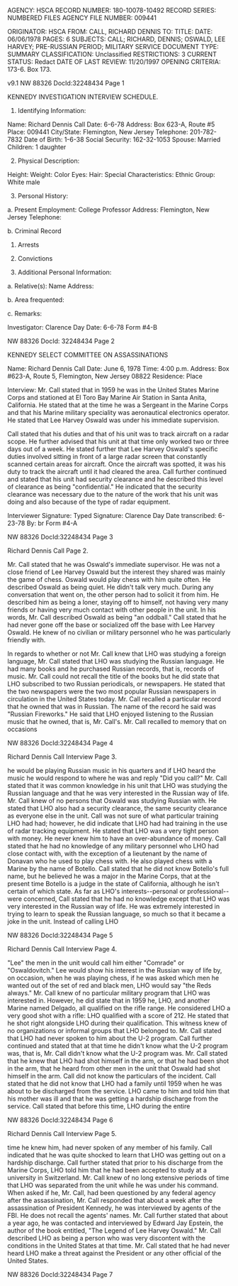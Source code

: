 AGENCY: HSCA
RECORD NUMBER: 180-10078-10492
RECORD SERIES: NUMBERED FILES
AGENCY FILE NUMBER: 009441

ORIGINATOR: HSCA
FROM: CALL, RICHARD DENNIS
TO:
TITLE:
DATE: 06/06/1978
PAGES: 6
SUBJECTS: CALL; RICHARD, DENNIS; OSWALD, LEE HARVEY; PRE-RUSSIAN PERIOD; MILITARY SERVICE
DOCUMENT TYPE: SUMMARY
CLASSIFICATION: Unclassified
RESTRICTIONS: 3
CURRENT STATUS: Redact
DATE OF LAST REVIEW: 11/20/1997
OPENING CRITERIA: 173-6. Box 173.

v9.1
NW 88326 DocId:32248434 Page 1

KENNEDY
INVESTIGATION INTERVIEW SCHEDULE.

1. Identifying Information:

Name: Richard Dennis Call Date: 6-6-78
Address: Box 623-A, Route #5
Place: 009441
City/State: Flemington, New Jersey
Telephone: 201-782-7832
Date of Birth: 1-6-38
Social Security: 162-32-1053 Spouse: Married
Children: 1 daughter

2. Physical Description:

Height: Weight:
Color Eyes: Hair:
Special Characteristics:
Ethnic Group: White male

3. Personal History:

a. Present Employment: College Professor
Address: Flemington, New Jersey
Telephone:

b. Criminal Record
1. Arrests
2. Convictions

4. Additional Personal Information:

a. Relative(s): Name
Address:

b. Area frequented:

c. Remarks:

Investigator: Clarence Day
Date: 6-6-78
Form #4-B

NW 88326 DocId: 32248434 Page 2

KENNEDY
SELECT COMMITTEE ON ASSASSINATIONS

Name: Richard Dennis Call Date: June 6, 1978 Time: 4:00 p.m.
Address: Box #623-A, Route 5, Flemington, New Jersey 08822 Residence: Place

Interview: Mr. Call stated that in 1959 he was in the United States Marine Corps and stationed at El Toro Bay Marine Air Station in Santa Anita, California. He stated that at the time he was a Sergeant in the Marine Corps and that his Marine military speciality was aeronautical electronics operator. He stated that Lee Harvey Oswald was under his immediate supervision.

Call stated that his duties and that of his unit was to track aircraft on a radar scope. He further advised that his unit at that time only worked two or three days out of a week. He stated further that Lee Harvey Oswald's specific duties involved sitting in front of a large radar screen that constantly scanned certain areas for aircraft. Once the aircraft was spotted, it was his duty to track the aircraft until it had cleared the area. Call further continued and stated that his unit had security clearance and he described this level of clearance as being "confidential." He indicated that the security clearance was necessary due to the nature of the work that his unit was doing and also because of the type of radar equipment.

Interviewer Signature:
Typed Signature: Clarence Day
Date transcribed: 6-23-78
By: br
Form #4-A

NW 88326 DocId:32248434 Page 3

Richard Dennis Call
Page 2.

Mr. Call stated that he was Oswald's immediate supervisor. He was not a close friend of Lee Harvey Oswald but the interest they shared was mainly the game of chess. Oswald would play chess with him quite often. He described Oswald as being quiet. He didn't talk very much. During any conversation that went on, the other person had to solicit it from him. He described him as being a loner, staying off to himself, not having very many friends or having very much contact with other people in the unit. In his words, Mr. Call described Oswald as being "an oddball." Call stated that he had never gone off the base or socialized off the base with Lee Harvey Oswald. He knew of no civilian or military personnel who he was particularly friendly with.

In regards to whether or not Mr. Call knew that LHO was studying a foreign language, Mr. Call stated that LHO was studying the Russian language. He had many books and he purchased Russian records, that is, records of music. Mr. Call could not recall the title of the books but he did state that LHO subscribed to two Russian periodicals, or newspapers. He stated that the two newspapers were the two most popular Russian newspapers in circulation in the United States today. Mr. Call recalled a particular record that he owned that was in Russian. The name of the record he said was "Russian Fireworks." He said that LHO enjoyed listening to the Russian music that he owned, that is, Mr. Call's. Mr. Call recalled to memory that on occasions

NW 88326 DocId:32248434 Page 4

Richard Dennis Call Interview
Page 3.

he would be playing Russian music in his quarters and if LHO heard the music he would respond to where he was and reply "Did you call?" Mr. Call stated that it was common knowledge in his unit that LHO was studying the Russian language and that he was very interested in the Russian way of life. Mr. Call knew of no persons that Oswald was studying Russian with. He stated that LHO also had a security clearance, the same security clearance as everyone else in the unit. Call was not sure of what particular training LHO had had; however, he did indicate that LHO had had training in the use of radar tracking equipment. He stated that LHO was a very tight person with money. He never knew him to have an over-abundance of money. Call stated that he had no knowledge of any military personnel who LHO had close contact with, with the exception of a lieutenant by the name of Donavan who he used to play chess with. He also played chess with a Marine by the name of Botello. Call stated that he did not know Botello's full name, but he believed he was a major in the Marine Corps, that at the present time Botello is a judge in the state of California, although he isn't certain of which state. As far as LHO's interests--personal or professional--were concerned, Call stated that he had no knowledge except that LHO was very interested in the Russian way of life. He was extremely interested in trying to learn to speak the Russian language, so much so that it became a joke in the unit. Instead of calling LHO

NW 88326 DocId:32248434 Page 5

Richard Dennis Call Interview
Page 4.

"Lee" the men in the unit would call him either "Comrade" or "Oswaldovitch." Lee would show his interest in the Russian way of life by, on occasion, when he was playing chess, if he was asked which men he wanted out of the set of red and black men, LHO would say "the Reds always." Mr. Call knew of no particular military program that LHO was interested in. However, he did state that in 1959 he, LHO, and another Marine named Delgado, all qualified on the rifle range. He considered LHO a very good shot with a rifle: LHO qualified with a score of 212. He stated that he shot right alongside LHO during their qualification. This witness knew of no organizations or informal groups that LHO belonged to. Mr. Call stated that LHO had never spoken to him about the U-2 program. Call further continued and stated that at that time he didn't know what the U-2 program was, that is, Mr. Call didn't know what the U-2 program was. Mr. Call stated that he knew that LHO had shot himself in the arm, or that he had been shot in the arm, that he heard from other men in the unit that Oswald had shot himself in the arm. Call did not know the particulars of the incident. Call stated that he did not know that LHO had a family until 1959 when he was about to be discharged from the service. LHO came to him and told him that his mother was ill and that he was getting a hardship discharge from the service. Call stated that before this time, LHO during the entire

NW 88326 DocId:32248434 Page 6

Richard Dennis Call Interview
Page 5.

time he knew him, had never spoken of any member of his family. Call indicated that he was quite shocked to learn that LHO was getting out on a hardship discharge. Call further stated that prior to his discharge from the Marine Corps, LHO told him that he had been accepted to study at a university in Switzerland. Mr. Call knew of no long extensive periods of time that LHO was separated from the unit while he was under his command. When asked if he, Mr. Call, had been questioned by any federal agency after the assassination, Mr. Call responded that about a week after the assassination of President Kennedy, he was interviewed by agents of the FBI. He does not recall the agents' names. Mr. Call further stated that about a year ago, he was contacted and interviewed by Edward Jay Epstein, the author of the book entitled, "The Legend of Lee Harvey Oswald." Mr. Call described LHO as being a person who was very discontent with the conditions in the United States at that time. Mr. Call stated that he had never heard LHO make a threat against the President or any other official of the United States.

NW 88326 DocId:32248434 Page 7
